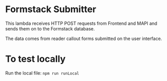 # Formstack Submitter 

This lambda receives HTTP POST requests from Frontend and MAPI and sends them on to the Formstack database. 

The data comes from reader callout forms submitted on the user interface.

# To test locally

Run the local file: `npm run runLocal`



